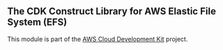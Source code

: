 ## The CDK Construct Library for AWS Elastic File System (EFS)
This module is part of the [AWS Cloud Development Kit](https://github.com/awslabs/aws-cdk) project.

